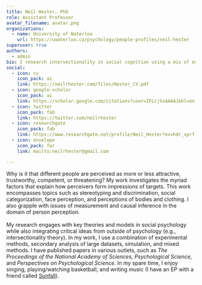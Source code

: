```yaml
---
title: Neil Hester, PhD
role: Assistant Professor
avatar_filename: avatar.png
organizations:
  - name: University of Waterloo
    url: https://uwaterloo.ca/psychology/people-profiles/neil-hester
superuser: true
authors:
  - admin
bio: I research intersectionality in social cognition using a mix of experimentation, simulation, and big data analysis.
social:
  - icon: cv
    icon_pack: ai
    link: https://neilrhester.com/files/Hester_CV.pdf
  - icon: google-scholar
    icon_pack: ai
    link: https://scholar.google.com/citations?user=IFLcjSsAAAAJ&hl=en
  - icon: twitter
    icon_pack: fab
    link: https://twitter.com/neilrhester
  - icon: researchgate
    icon_pack: fab
    link: https://www.researchgate.net/profile/Neil_Hester?ev=hdr_xprf
  - icon: envelope
    icon_pack: far
    link: mailto:neilrhester@gmail.com

---
```


Why is it that different people are perceived as more or less attractive, trustworthy, competent, or threatening? My work investigates the myriad factors that explain how perceivers form impressions of targets. This work encompasses topics such as stereotyping and discrimination, social categorization, face perception, and perceptions of bodies and clothing. I also grapple with issues of measurement and causal inference in the domain of person perception.
</br></br>
My research engages with key theories and models in social psychology while also integrating critical ideas from outside of psychology (e.g., intersectionality theory). In my work, I use a combination of experimental methods, secondary analysis of large datasets, simulation, and mixed methods. I have published papers in various outlets, such as <i>The Proceedings of the National Academy of Sciences, Psychological Science,</i> and <i>Perspectives on Psychological Science.</i> In my spare time, I enjoy singing, playing/watching basketball, and writing music (I have an EP with a friend called <a href="https://open.spotify.com/album/0uvxgVQmEKo3FpHdRjhN1I?si=NISzzj5nQ_WtViVCEpOLVQ&fbclid=IwAR1MbbgOn3OFGy6ReI_TlBSKGseazaGQIz351pFd9qAl7UsJ6cQgumMnl0o">Sunfall</a>).
